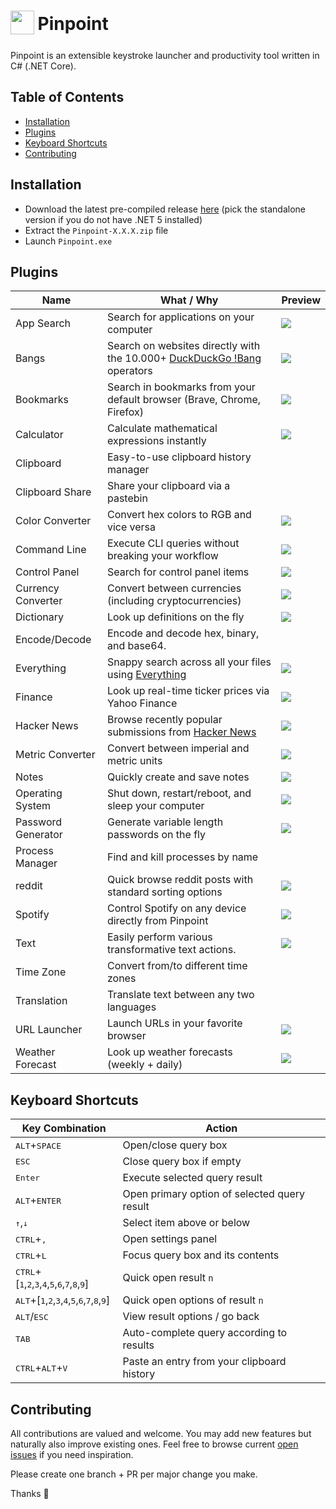 <h1>
    <sub>
        <img src="https://usepinpoint.com/static/icon.ico" height="38" width="38" />
    </sub>
    Pinpoint
</h1>


Pinpoint is an extensible keystroke launcher and productivity tool written in C# (.NET Core).

## Table of Contents

- [Installation](#installation)
- [Plugins](#plugins)
- [Keyboard Shortcuts](#keyboard-shortcuts)
- [Contributing](#contributing)

## Installation

- Download the latest pre-compiled release [here](https://github.com/dkgv/pinpoint/releases) (pick the standalone version if you do not have .NET 5 installed)
- Extract the `Pinpoint-X.X.X.zip` file
- Launch `Pinpoint.exe`

## Plugins

| Name               | What / Why                                                                                             | Preview                              |
| ------------------ | ------------------------------------------------------------------------------------------------------ | ------------------------------------ |
| App Search         | Search for applications on your computer                                                               | ![](https://i.imgur.com/O3BdrxM.png) |
| Bangs              | Search on websites directly with the 10.000+ [DuckDuckGo !Bang](https://duckduckgo.com/bang) operators | ![](https://i.imgur.com/pbF7sZB.png) |
| Bookmarks          | Search in bookmarks from your default browser (Brave, Chrome, Firefox)                                 | ![](https://i.imgur.com/M2qvYCs.png) |
| Calculator         | Calculate mathematical expressions instantly                                                           | ![](https://i.imgur.com/mtsthTj.png) |
| Clipboard          | Easy-to-use clipboard history manager                                                                  |                                      |
| Clipboard Share    | Share your clipboard via a pastebin                                                                    |                                      |
| Color Converter    | Convert hex colors to RGB and vice versa                                                               | ![](https://i.imgur.com/r1NmnZE.png) |
| Command Line       | Execute CLI queries without breaking your workflow                                                     | ![](https://i.imgur.com/tsPcp1l.png) |
| Control Panel      | Search for control panel items                                                                         | ![](https://i.imgur.com/GClOIaI.png) |
| Currency Converter | Convert between currencies (including cryptocurrencies)                                                | ![](https://i.imgur.com/XJUmMNT.png) |
| Dictionary         | Look up definitions on the fly                                                                         | ![](https://i.imgur.com/eokgopn.png) |
| Encode/Decode      | Encode and decode hex, binary, and base64.                                                             |                                      |
| Everything         | Snappy search across all your files using [Everything](https://www.voidtools.com/)                     | ![](https://i.imgur.com/rhovLIX.png) |
| Finance            | Look up real-time ticker prices via Yahoo Finance                                                      | ![](https://i.imgur.com/dXSv6aQ.png) |
| Hacker News        | Browse recently popular submissions from [Hacker News](https://news.ycombinator.com/)                  | ![](https://i.imgur.com/neQd1nv.png) |
| Metric Converter   | Convert between imperial and metric units                                                              | ![](https://i.imgur.com/OqOwZNY.png) |
| Notes              | Quickly create and save notes                                                                          | ![](https://i.imgur.com/foFfxtv.png) |
| Operating System   | Shut down, restart/reboot, and sleep your computer                                                     | ![](https://i.imgur.com/5GwwQBg.png) |
| Password Generator | Generate variable length passwords on the fly                                                          | ![](https://i.imgur.com/zonNyXo.png) |
| Process Manager    | Find and kill processes by name                                                                        |                                      |
| reddit             | Quick browse reddit posts with standard sorting options                                                | ![](https://i.imgur.com/sViePHZ.png) |
| Spotify            | Control Spotify on any device directly from Pinpoint                                                   | ![](https://i.imgur.com/Ol8dBI4.png) |
| Text               | Easily perform various transformative text actions.                                                    | ![](https://i.imgur.com/FbCQXXX.png) |
| Time Zone          | Convert from/to different time zones                                                                   |                                      |
| Translation        | Translate text between any two languages                                                               |                                      |
| URL Launcher       | Launch URLs in your favorite browser                                                                   | ![](https://i.imgur.com/faRe3zd.png) |
| Weather Forecast   | Look up weather forecasts (weekly + daily)                                                             | ![](https://i.imgur.com/OC4RBgr.png) |

## Keyboard Shortcuts

| Key Combination                                                                                                                        | Action                                       |
| -------------------------------------------------------------------------------------------------------------------------------------- | -------------------------------------------- |
| <kbd>ALT</kbd>+<kbd>SPACE</kbd>                                                                                                        | Open/close query box                         |
| <kbd>ESC</kbd>                                                                                                                         | Close query box if empty                     |
| <kbd>Enter</kbd>                                                                                                                       | Execute selected query result                |
| <kbd>ALT</kbd>+<kbd>ENTER</kbd>                                                                                                        | Open primary option of selected query result |
| <kbd>↑</kbd>,<kbd>↓</kbd>                                                                                                              | Select item above or below                   |
| <kbd>CTRL</kbd>+<kbd>,</kbd>                                                                                                           | Open settings panel                          |
| <kbd>CTRL</kbd>+<kbd>L</kbd>                                                                                                           | Focus query box and its contents             |
| <kbd>CTRL</kbd>+[<kbd>1</kbd>,<kbd>2</kbd>,<kbd>3</kbd>,<kbd>4</kbd>,<kbd>5</kbd>,<kbd>6</kbd>,<kbd>7</kbd>,<kbd>8</kbd>,<kbd>9</kbd>] | Quick open result `n`                        |
| <kbd>ALT</kbd>+[<kbd>1</kbd>,<kbd>2</kbd>,<kbd>3</kbd>,<kbd>4</kbd>,<kbd>5</kbd>,<kbd>6</kbd>,<kbd>7</kbd>,<kbd>8</kbd>,<kbd>9</kbd>]  | Quick open options of result `n`             |
| <kbd>ALT</kbd>/<kbd>ESC</kbd>                                                                                                          | View result options / go back                |
| <kbd>TAB</kbd>                                                                                                                         | Auto-complete query according to results     |
| <kbd>CTRL</kbd>+<kbd>ALT</kbd>+<kbd>V</kbd>                                                                                            | Paste an entry from your clipboard history   |

## Contributing

All contributions are valued and welcome. You may add new features but naturally also improve existing ones. Feel free to browse current [open issues](https://github.com/dkgv/pinpoint/issues?q=is%3Aissue+is%3Aopen+sort%3Aupdated-desc) if you need inspiration.

Please create one branch + PR per major change you make.

Thanks 🙏

